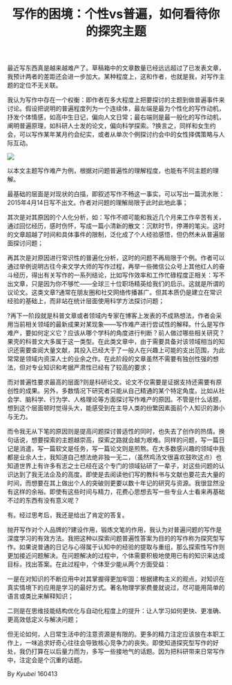 ﻿---
layout: post
title: 写作的困境：个性vs普遍，如何看待你的探究主题 
categories: [blog, ]
tags: [写作, 杂谈, ]
description: 我的答案
---
最近写东西真是越来越难产了。草稿箱中的文章数量已经远远超过了已发表文章，我预计两者的差距还会进一步加大。某种程度上，这和作者，也就是我，对写作主题的定位不无关联。

我认为写作中存在一个权衡：即作者在多大程度上把要探讨的主题到做普遍事件来讨论。假设把说明的普遍程度列为一个连续体，最左端是最为个性化的写作动机，抒发个体情感，如高中生日记，偏向人文日常；最右端则是最一般化的写作动机，阐明普遍原理，如科研人士发的论文，偏向科学探索。?换言之，同样和女生约会，可以写作某年某月约会纪实，或者从单次个例探讨约会中的女性择偶策略与人际互动。

![](http://o86oi1x1i.bkt.clouddn.com/%E5%8D%9A%E5%AE%A2-%E5%86%99%E4%BD%9C%E4%B8%AA%E6%80%A7.jpg)
 
以本文主题写作难产为例，根据对问题普遍性的理解程度，也能有不同主题的理解。

最基础的层面是对现状的白描，即叙述写作不畅这一事实，可以写出一篇流水账：2015年4月14日写不出文。作者对问题的理解局限于此时此地此事；

其次是对其原因的个人化分析，如：写作不顺可能和我近几个月来工作辛苦有关，通过回忆经历，感时伤怀，写成一篇小清新的散文：沉默时节，停滞的笔尖。这时的文章超越了时间和具体事件的限制，泛化成了个人经验感悟，但仍然未从普遍层面探讨问题；

再其次是对原因进行常识性的普遍化分析，这时的问题不再局限于个例。作者可以通过举例说明古往今来文学大师的写作过程，再举一些微信公众号上其他红人的奋斗经历，得出有关写作的一系列结论，比如写作效率和工作忙碌程度正相关：写不出文章，只是因为你不够忙——全球三十位职场精英给我们的启示。这就是所谓的议论文。这类文章?通常在朋友圈和社交网络传播甚广。但其本质仍是建立在常识经验的基础上，而非站在统计层面使用科学方法探讨问题；

?再下一阶段就是科普文章或者领域内专家在博客上发表的不成熟想法，作者会采用当前相关领域的最新成果对某现象——写作难产进行尝试性的解释。什么是写作难产，要如何定义它？应该从哪个学科的角度进行判断？前人做过哪些相关研究？果壳的科普文大多属于这一类型。在此类文章中，由于需要具备对该领域相当的知识还需要查阅大量文献，其投入已经大于了一般人在兴趣上可能的支出范围，为此常常是领域内资深人士的业余之作。在此阶段的文章虽然不需要有独创性强的想法，但对专业知识和考据严肃性已经有了较高的要求；

而对普遍性要求最高的层面?则是科研论文。论文不仅需要是证据支持还需要有原创性的成果。另外，多数情况下研究者只能从自己精通的某个特定角度。比如从社会学、脑科学、行为学、人格理论等方面探讨写作难产的原因。不管是什么话题，想到这个层面顿时觉得头大，能感受到在主导人类的纷繁因素面前个人知识的渺小与无力。

而令我无从下笔的原因则是提高问题探讨普适性的同时，也失去了创作的热情。换句话说，想要探索的主题越崇高，探索之路就会越为艰难。同样的问题，写一篇日记是消遣，写一篇软文是任务，写一篇论文则是煎熬。在大多数感兴趣的领域中我都是业余人士，我知道自己想法绝非独一无二，（虽然鸡汤文很喜欢鼓吹这点）也知道世界上有许多有志之士已经在这个专门的领域钻研了一辈子，对这些问题的认识达到了我无法企及的高度。即使是去阅读他们写的教科书与文献也要花去大量的时间，而想要在其上做出个人的突破则更要以数十年记的研究与资源。我很显然没有这样的余裕。即使有这些时间与精力，花费心思想去写一些专业人士看来再基础不过的东西有没有意义呢？

有。经过思考后，我还是给出了肯定的答复。

抛开写作对个人品牌的?建设作用，锻炼文笔的作用，我认为对普遍问题的写作是深度学习的有效方法。我把这种以探索问题普遍性答案为目的的写作称为探究型写作。如果说普通的日记与心得属于认知中的经验的提取与重组，那么探索性写作则更加接近问题解决。在问题解决的过程中，个体需要积极地使用已有的知识来达成目标，找出答案。在此过程中，个体至少能从两个方面受益：

一是在对知识的不断应用中对其掌握得更加牢固：根据建构主义的观点，对知识在真实情境下的应用是学习的最好方式。著名物理学家费曼就说过，尽可能用简单的语言或类比来解释知识；

二则是在思维技能结构优化与自动化程度上的提升：让人学习如何更快、更准确、更高效低定义与解决问题；

但无论如何，人日常生活中的注意资源是有限的。更多的精力注定应该放在本职工作上，一味追求好奇心往往会导致核心竞争力的丧失。即使知道探究型写作的好处，我仍打算在以后量力而为，多写一些接地气的话题。因为把科研带来日常写作中，注定会是个沉重的话题。

By *Kyubei* 160413
